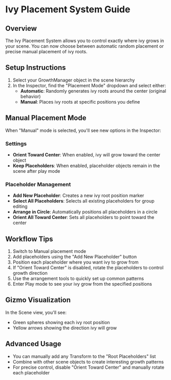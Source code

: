 # Ivy Placement System Guide

## Overview
The Ivy Placement System allows you to control exactly where ivy grows in your scene. You can now choose between automatic random placement or precise manual placement of ivy roots.

## Setup Instructions

1. Select your GrowthManager object in the scene hierarchy
2. In the Inspector, find the "Placement Mode" dropdown and select either:
   - **Automatic**: Randomly generates ivy roots around the center (original behavior)
   - **Manual**: Places ivy roots at specific positions you define

## Manual Placement Mode

When "Manual" mode is selected, you'll see new options in the Inspector:

### Settings
- **Orient Toward Center**: When enabled, ivy will grow toward the center object
- **Keep Placeholders**: When enabled, placeholder objects remain in the scene after play mode

### Placeholder Management
- **Add New Placeholder**: Creates a new ivy root position marker
- **Select All Placeholders**: Selects all existing placeholders for group editing
- **Arrange in Circle**: Automatically positions all placeholders in a circle
- **Orient All Toward Center**: Sets all placeholders to point toward the center

## Workflow Tips

1. Switch to Manual placement mode
2. Add placeholders using the "Add New Placeholder" button
3. Position each placeholder where you want ivy to grow from
4. If "Orient Toward Center" is disabled, rotate the placeholders to control growth direction
5. Use the arrangement tools to quickly set up common patterns
6. Enter Play mode to see your ivy grow from the specified positions

## Gizmo Visualization

In the Scene view, you'll see:
- Green spheres showing each ivy root position
- Yellow arrows showing the direction ivy will grow

## Advanced Usage

- You can manually add any Transform to the "Root Placeholders" list
- Combine with other scene objects to create interesting growth patterns
- For precise control, disable "Orient Toward Center" and manually rotate each placeholder 